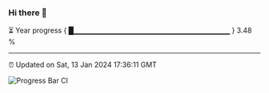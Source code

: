 ### Hi there 👋

⏳ Year progress { █▁▁▁▁▁▁▁▁▁▁▁▁▁▁▁▁▁▁▁▁▁▁▁▁▁▁▁▁▁ } 3.48 %

---

⏰ Updated on Sat, 13 Jan 2024 17:36:11 GMT

![Progress Bar CI](https://github.com/IshwaranRudhara/GIT-ACTION/workflows/Progress%20Bar%20CI/badge.svg)
